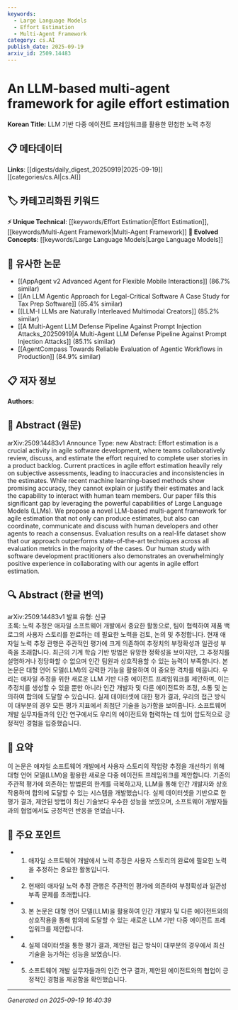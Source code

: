 ```yaml
---
keywords:
  - Large Language Models
  - Effort Estimation
  - Multi-Agent Framework
category: cs.AI
publish_date: 2025-09-19
arxiv_id: 2509.14483
---
```


<!-- KEYWORD_LINKING_METADATA:
{
  "processed_timestamp": "2025-09-22 21:56:21.058525",
  "vocabulary_version": "1.0",
  "selected_keywords": [
    "Large Language Models",
    "Effort Estimation",
    "Multi-Agent Framework"
  ],
  "rejected_keywords": [
    "Agile Software Development"
  ],
  "similarity_scores": {
    "Large Language Models": 0.9,
    "Effort Estimation": 0.8,
    "Multi-Agent Framework": 0.78
  },
  "extraction_method": "AI_prompt_based",
  "budget_applied": true
}
-->


# An LLM-based multi-agent framework for agile effort estimation

**Korean Title:** LLM 기반 다중 에이전트 프레임워크를 활용한 민첩한 노력 추정

## 📋 메타데이터

**Links**: [[digests/daily_digest_20250919|2025-09-19]]   [[categories/cs.AI|cs.AI]]

## 🏷️ 카테고리화된 키워드
**⚡ Unique Technical**: [[keywords/Effort Estimation|Effort Estimation]], [[keywords/Multi-Agent Framework|Multi-Agent Framework]]
**🚀 Evolved Concepts**: [[keywords/Large Language Models|Large Language Models]]

## 🔗 유사한 논문
- [[AppAgent v2 Advanced Agent for Flexible Mobile Interactions]] (86.7% similar)
- [[An LLM Agentic Approach for Legal-Critical Software A Case Study for Tax Prep Software]] (85.4% similar)
- [[LLM-I LLMs are Naturally Interleaved Multimodal Creators]] (85.2% similar)
- [[A Multi-Agent LLM Defense Pipeline Against Prompt Injection Attacks_20250919|A Multi-Agent LLM Defense Pipeline Against Prompt Injection Attacks]] (85.1% similar)
- [[AgentCompass Towards Reliable Evaluation of Agentic Workflows in Production]] (84.9% similar)

## 📋 저자 정보

**Authors:** 

## 📄 Abstract (원문)

arXiv:2509.14483v1 Announce Type: new 
Abstract: Effort estimation is a crucial activity in agile software development, where teams collaboratively review, discuss, and estimate the effort required to complete user stories in a product backlog. Current practices in agile effort estimation heavily rely on subjective assessments, leading to inaccuracies and inconsistencies in the estimates. While recent machine learning-based methods show promising accuracy, they cannot explain or justify their estimates and lack the capability to interact with human team members. Our paper fills this significant gap by leveraging the powerful capabilities of Large Language Models (LLMs). We propose a novel LLM-based multi-agent framework for agile estimation that not only can produce estimates, but also can coordinate, communicate and discuss with human developers and other agents to reach a consensus. Evaluation results on a real-life dataset show that our approach outperforms state-of-the-art techniques across all evaluation metrics in the majority of the cases. Our human study with software development practitioners also demonstrates an overwhelmingly positive experience in collaborating with our agents in agile effort estimation.

## 🔍 Abstract (한글 번역)

arXiv:2509.14483v1 발표 유형: 신규  
초록: 노력 추정은 애자일 소프트웨어 개발에서 중요한 활동으로, 팀이 협력하여 제품 백로그의 사용자 스토리를 완료하는 데 필요한 노력을 검토, 논의 및 추정합니다. 현재 애자일 노력 추정 관행은 주관적인 평가에 크게 의존하여 추정치의 부정확성과 일관성 부족을 초래합니다. 최근의 기계 학습 기반 방법은 유망한 정확성을 보이지만, 그 추정치를 설명하거나 정당화할 수 없으며 인간 팀원과 상호작용할 수 있는 능력이 부족합니다. 본 논문은 대형 언어 모델(LLM)의 강력한 기능을 활용하여 이 중요한 격차를 메웁니다. 우리는 애자일 추정을 위한 새로운 LLM 기반 다중 에이전트 프레임워크를 제안하며, 이는 추정치를 생성할 수 있을 뿐만 아니라 인간 개발자 및 다른 에이전트와 조정, 소통 및 논의하여 합의에 도달할 수 있습니다. 실제 데이터셋에 대한 평가 결과, 우리의 접근 방식이 대부분의 경우 모든 평가 지표에서 최첨단 기술을 능가함을 보여줍니다. 소프트웨어 개발 실무자들과의 인간 연구에서도 우리의 에이전트와 협력하는 데 있어 압도적으로 긍정적인 경험을 입증했습니다.

## 📝 요약

이 논문은 애자일 소프트웨어 개발에서 사용자 스토리의 작업량 추정을 개선하기 위해 대형 언어 모델(LLM)을 활용한 새로운 다중 에이전트 프레임워크를 제안합니다. 기존의 주관적 평가에 의존하는 방법론의 한계를 극복하고자, LLM을 통해 인간 개발자와 상호작용하며 합의에 도달할 수 있는 시스템을 개발했습니다. 실제 데이터셋을 기반으로 한 평가 결과, 제안된 방법이 최신 기술보다 우수한 성능을 보였으며, 소프트웨어 개발자들과의 협업에서도 긍정적인 반응을 얻었습니다.

## 🎯 주요 포인트

- 1. 애자일 소프트웨어 개발에서 노력 추정은 사용자 스토리의 완료에 필요한 노력을 추정하는 중요한 활동입니다.

- 2. 현재의 애자일 노력 추정 관행은 주관적인 평가에 의존하여 부정확성과 일관성 부족 문제를 초래합니다.

- 3. 본 논문은 대형 언어 모델(LLM)을 활용하여 인간 개발자 및 다른 에이전트와의 상호작용을 통해 합의에 도달할 수 있는 새로운 LLM 기반 다중 에이전트 프레임워크를 제안합니다.

- 4. 실제 데이터셋을 통한 평가 결과, 제안된 접근 방식이 대부분의 경우에서 최신 기술을 능가하는 성능을 보였습니다.

- 5. 소프트웨어 개발 실무자들과의 인간 연구 결과, 제안된 에이전트와의 협업이 긍정적인 경험을 제공함을 확인했습니다.

---

*Generated on 2025-09-19 16:40:39*